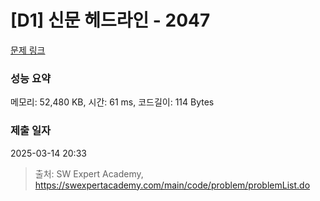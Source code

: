 # [D1] 신문 헤드라인 - 2047 

[문제 링크](https://swexpertacademy.com/main/code/problem/problemDetail.do?contestProbId=AV5QKsLaAy0DFAUq) 

### 성능 요약

메모리: 52,480 KB, 시간: 61 ms, 코드길이: 114 Bytes

### 제출 일자

2025-03-14 20:33



> 출처: SW Expert Academy, https://swexpertacademy.com/main/code/problem/problemList.do